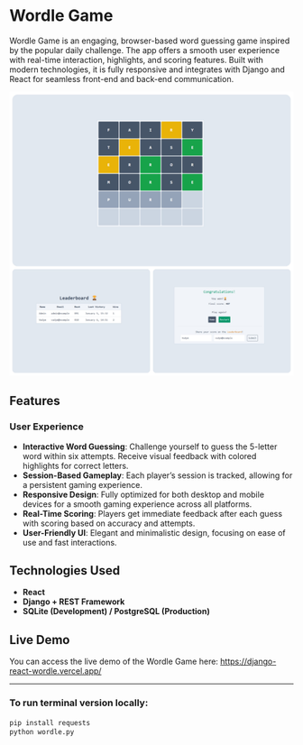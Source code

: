 # Wordle Game

Wordle Game is an engaging, browser-based word guessing game inspired by the popular daily challenge. The app offers a smooth user experience with real-time interaction, highlights, and scoring features. Built with modern technologies, it is fully responsive and integrates with Django and React for seamless front-end and back-end communication.

<img src="https://raw.githubusercontent.com/hulchenko/django-react-wordle/refs/heads/main/frontend/public/images/screen-desktop.jpg" alt="App Desktop Screenshot"/>

## Features

### User Experience

- **Interactive Word Guessing**: Challenge yourself to guess the 5-letter word within six attempts. Receive visual feedback with colored highlights for correct letters.
- **Session-Based Gameplay**: Each player’s session is tracked, allowing for a persistent gaming experience.
- **Responsive Design**: Fully optimized for both desktop and mobile devices for a smooth gaming experience across all platforms.
- **Real-Time Scoring**: Players get immediate feedback after each guess with scoring based on accuracy and attempts.
- **User-Friendly UI**: Elegant and minimalistic design, focusing on ease of use and fast interactions.

## Technologies Used

- **React**
- **Django + REST Framework**
- **SQLite (Development) / PostgreSQL (Production)**

## Live Demo

You can access the live demo of the Wordle Game here: https://django-react-wordle.vercel.app/

---

### To run terminal version locally:

```
pip install requests
python wordle.py
```
